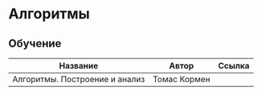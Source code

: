 # Алгоритмы
## Обучение
Название | Автор | Ссылка
---|---|---
Алгоритмы. Построение и анализ | Томас Кормен |
